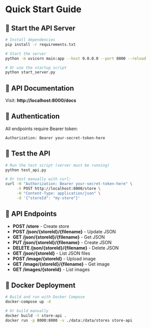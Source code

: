 # Quick Start Guide

## 🚀 Start the API Server

```bash
# Install dependencies
pip install -r requirements.txt

# Start the server
python -m uvicorn main:app --host 0.0.0.0 --port 8000 --reload

# Or use the startup script
python start_server.py
```

## 📖 API Documentation

Visit: **http://localhost:8000/docs**

## 🔑 Authentication

All endpoints require Bearer token:
```
Authorization: Bearer your-secret-token-here
```

## 🧪 Test the API

```bash
# Run the test script (server must be running)
python test_api.py

# Or test manually with curl:
curl -H "Authorization: Bearer your-secret-token-here" \
     -X POST http://localhost:8000/store \
     -H "Content-Type: application/json" \
     -d '{"storeId": "my-store"}'
```

## 📁 API Endpoints

- **POST /store** - Create store
- **POST /json/{storeId}/{filename}** - Update JSON
- **GET /json/{storeId}/{filename}** - Get JSON
- **PUT /json/{storeId}/{filename}** - Create JSON
- **DELETE /json/{storeId}/{filename}** - Delete JSON
- **GET /json/{storeId}** - List JSON files
- **POST /image/{storeId}** - Upload image
- **GET /image/{storeId}/{filename}** - Get image
- **GET /images/{storeId}** - List images

## 🐳 Docker Deployment

```bash
# Build and run with Docker Compose
docker-compose up -d

# Or build manually
docker build -t store-api .
docker run -p 8000:8000 -v ./data:/data/stores store-api
```